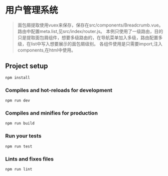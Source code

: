 # 用户管理系统

> 面包屑提取使用vuex来保存，保存在src/components/Breadcrumb.vue。
> 路由中配置meta.list,见src/index/router.js。
> 本例只使用了一级路由，目的只是提取面包屑组件，想要多级路由的，在导航菜单加入多级，路由配置多级，在list中写入想要展示的面包屑级别。
> 各组件使用是只需要import,注入components,在html中使用。


## Project setup
```
npm install
```

### Compiles and hot-reloads for development
```
npm run dev
```

### Compiles and minifies for production
```
npm run build
```

### Run your tests
```
npm run test
```

### Lints and fixes files
```
npm run lint
```
